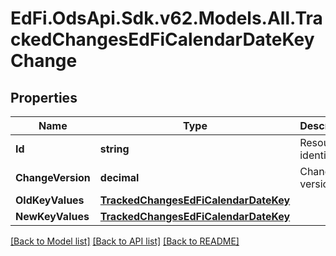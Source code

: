 # EdFi.OdsApi.Sdk.v62.Models.All.TrackedChangesEdFiCalendarDateKeyChange

## Properties

Name | Type | Description | Notes
------------ | ------------- | ------------- | -------------
**Id** | **string** | Resource identifier | [optional] 
**ChangeVersion** | **decimal** | Change version | [optional] 
**OldKeyValues** | [**TrackedChangesEdFiCalendarDateKey**](TrackedChangesEdFiCalendarDateKey.md) |  | [optional] 
**NewKeyValues** | [**TrackedChangesEdFiCalendarDateKey**](TrackedChangesEdFiCalendarDateKey.md) |  | [optional] 

[[Back to Model list]](../../README.md#documentation-for-models) [[Back to API list]](../../README.md#documentation-for-api-endpoints) [[Back to README]](../../README.md)

